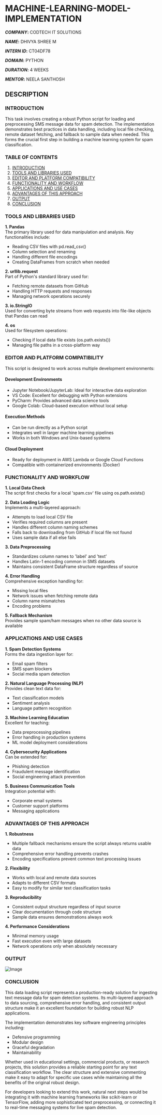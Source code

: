 # MACHINE-LEARNING-MODEL-IMPLEMENTATION

***COMPANY*:** CODTECH IT SOLUTIONS

***NAME*:** DHIVYA SHREE M

***INTERN ID*:** CT04DF78

***DOMAIN*:** PYTHON

***DURATION*:** 4 WEEKS

***MENTOR*:** NEELA SANTHOSH

## DESCRIPTION
### INTRODUCTION  
This task involves creating a robust Python script for loading and preprocessing SMS message data for spam detection. The implementation demonstrates best practices in data handling, including local file checking, remote dataset fetching, and fallback to sample data when needed. This forms the crucial first step in building a machine learning system for spam classification.

### TABLE OF CONTENTS  
1. [INTRODUCTION](#introduction)
2. [TOOLS AND LIBRARIES USED](#tools-and-libraries-used)
3. [EDITOR AND PLATFORM COMPATIBILITY](#editor-and-platform-compatibility)
4. [FUNCTIONALITY AND WORKFLOW](#functionality-and-workflow)
5. [APPLICATIONS AND USE CASES](#applications-and-use-cases)
6. [ADVANTAGES OF THIS APPROACH](#advantages-of-this-approach)
7. [OUTPUT](#output)
8. [CONCLUSION](#conclusion)

### TOOLS AND LIBRARIES USED  
**1. Pandas**  
The primary library used for data manipulation and analysis. Key functionalities include:
- Reading CSV files with pd.read_csv()
- Column selection and renaming
- Handling different file encodings
- Creating DataFrames from scratch when needed

**2. urllib.request**  
Part of Python's standard library used for:
- Fetching remote datasets from GitHub
- Handling HTTP requests and responses
- Managing network operations securely

**3. io.StringIO**  
Used for converting byte streams from web requests into file-like objects that Pandas can read

**4. os**  
Used for filesystem operations:
- Checking if local data file exists (os.path.exists())
- Managing file paths in a cross-platform way

### EDITOR AND PLATFORM COMPATIBILITY  
This script is designed to work across multiple development environments:

#### Development Environments  
- Jupyter Notebook/JupyterLab: Ideal for interactive data exploration
- VS Code: Excellent for debugging with Python extensions
- PyCharm: Provides advanced data science tools
- Google Colab: Cloud-based execution without local setup

#### Execution Methods  
- Can be run directly as a Python script
- Integrates well in larger machine learning pipelines
- Works in both Windows and Unix-based systems

#### Cloud Deployment  
- Ready for deployment in AWS Lambda or Google Cloud Functions
- Compatible with containerized environments (Docker)

### FUNCTIONALITY AND WORKFLOW  
**1. Local Data Check**  
The script first checks for a local 'spam.csv' file using os.path.exists()

**2. Data Loading Logic**  
Implements a multi-layered approach:
- Attempts to load local CSV file
- Verifies required columns are present
- Handles different column naming schemes
- Falls back to downloading from GitHub if local file not found
- Uses sample data if all else fails

**3. Data Preprocessing**  
- Standardizes column names to 'label' and 'text'
- Handles Latin-1 encoding common in SMS datasets
- Maintains consistent DataFrame structure regardless of source

**4. Error Handling**  
Comprehensive exception handling for:
- Missing local files
- Network issues when fetching remote data
- Column name mismatches
- Encoding problems

**5. Fallback Mechanism**  
Provides sample spam/ham messages when no other data source is available

### APPLICATIONS AND USE CASES  
**1. Spam Detection Systems**  
Forms the data ingestion layer for:
- Email spam filters
- SMS spam blockers
- Social media spam detection

**2. Natural Language Processing (NLP)**  
Provides clean text data for:
- Text classification models
- Sentiment analysis
- Language pattern recognition

**3. Machine Learning Education**  
Excellent for teaching:
- Data preprocessing pipelines
- Error handling in production systems
- ML model deployment considerations

**4. Cybersecurity Applications**  
Can be extended for:
- Phishing detection
- Fraudulent message identification
- Social engineering attack prevention

**5. Business Communication Tools**  
Integration potential with:
- Corporate email systems
- Customer support platforms
- Messaging applications

### ADVANTAGES OF THIS APPROACH  
**1. Robustness**  
- Multiple fallback mechanisms ensure the script always returns usable data
- Comprehensive error handling prevents crashes
- Encoding specifications prevent common text processing issues

**2. Flexibility**  
- Works with local and remote data sources
- Adapts to different CSV formats
- Easy to modify for similar text classification tasks

**3. Reproducibility**  
- Consistent output structure regardless of input source
- Clear documentation through code structure
- Sample data ensures demonstrations always work

**4. Performance Considerations**  
- Minimal memory usage
- Fast execution even with large datasets
- Network operations only when absolutely necessary

### OUTPUT  
![Image](https://github.com/user-attachments/assets/9074b33f-1c2d-43f2-a4ce-73f915ac971e)

### CONCLUSION  
This data loading script represents a production-ready solution for ingesting text message data for spam detection systems. Its multi-layered approach to data sourcing, comprehensive error handling, and consistent output structure make it an excellent foundation for building robust NLP applications.

The implementation demonstrates key software engineering principles including:
- Defensive programming
- Modular design
- Graceful degradation
- Maintainability

Whether used in educational settings, commercial products, or research projects, this solution provides a reliable starting point for any text classification workflow. The clear structure and extensive commenting make it easy to adapt for specific use cases while maintaining all the benefits of the original robust design.

For developers looking to extend this work, natural next steps would be integrating it with machine learning frameworks like scikit-learn or TensorFlow, adding more sophisticated text preprocessing, or connecting it to real-time messaging systems for live spam detection.
